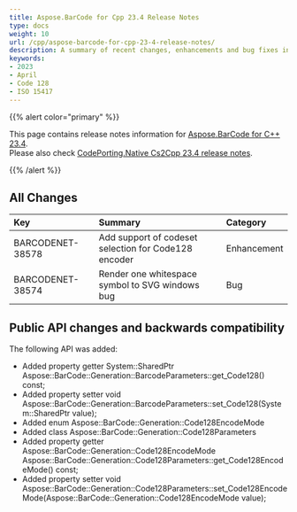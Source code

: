 ```yaml
---
title: Aspose.BarCode for Cpp 23.4 Release Notes
type: docs
weight: 10
url: /cpp/aspose-barcode-for-cpp-23-4-release-notes/
description: A summary of recent changes, enhancements and bug fixes in Aspose.BarCode for C++ 23.4 release.
keywords:
- 2023
- April
- Code 128
- ISO 15417
---
```


{{% alert color="primary" %}}

This page contains release notes information for [Aspose.BarCode for C++ 23.4](https://releases.aspose.com/barcode/cpp/new-releases/aspose.barcode-for-c++-23.4/).<br/>
Please also check [CodePorting.Native Cs2Cpp 23.4 release notes](https://docs.codeporting.com/translator/cs2cpp/release-notes/2023/codeporting-translator-cs2cpp-23-4/).

{{% /alert %}}
## **All Changes**

|**Key**|**Summary**|**Category**|
| :- | :- | :- |
|BARCODENET-38578|Add support of codeset selection for Code128 encoder|Enhancement|
|BARCODENET-38574|Render one whitespace symbol to SVG windows bug|Bug|

## Public API changes and backwards compatibility

The following API was added:
- Added property getter System::SharedPtr<Code128Parameters> Aspose::BarCode::Generation::BarcodeParameters::get_Code128() const;
- Added property setter void Aspose::BarCode::Generation::BarcodeParameters::set_Code128(System::SharedPtr<Code128Parameters> value);
- Added enum Aspose::BarCode::Generation::Code128EncodeMode
- Added class Aspose::BarCode::Generation::Code128Parameters
- Added property getter Aspose::BarCode::Generation::Code128EncodeMode Aspose::BarCode::Generation::Code128Parameters::get_Code128EncodeMode() const;
- Added property setter void Aspose::BarCode::Generation::Code128Parameters::set_Code128EncodeMode(Aspose::BarCode::Generation::Code128EncodeMode value);
